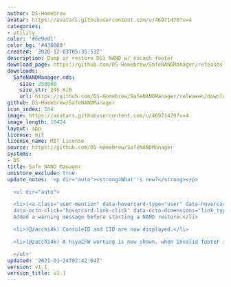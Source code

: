 ```yaml
---
author: DS-Homebrew
avatar: https://avatars.githubusercontent.com/u/46971470?v=4
categories:
- utility
color: '#6e9ed1'
color_bg: '#436080'
created: '2020-12-03T05:35:53Z'
description: Dump or restore DSi NAND w/ nocash footer
download_page: https://github.com/DS-Homebrew/SafeNANDManager/releases
downloads:
  SafeNANDManager.nds:
    size: 250880
    size_str: 245 KiB
    url: https://github.com/DS-Homebrew/SafeNANDManager/releases/download/v1.1/SafeNANDManager.nds
github: DS-Homebrew/SafeNANDManager
icon_index: 164
image: https://avatars.githubusercontent.com/u/46971470?v=4
image_length: 16424
layout: app
license: mit
license_name: MIT License
source: https://github.com/DS-Homebrew/SafeNANDManager
systems:
- DS
title: Safe NAND Manager
unistore_exclude: true
update_notes: '<p dir="auto"><strong>What''s new?</strong></p>

  <ul dir="auto">

  <li>(<a class="user-mention" data-hovercard-type="user" data-hovercard-url="/users/Epicpkmn11/hovercard"
  data-octo-click="hovercard-link-click" data-octo-dimensions="link_type:self" href="https://github.com/Epicpkmn11">@Epicpkmn11</a>)
  Added a warning message before starting a NAND restore.</li>

  <li>(@zacchi4k) ConsoleID and CID are now displayed.</li>

  <li>(@zacchi4k) A hiyaCFW warning is now shown, when invalid footer is detected.</li>

  </ul>'
updated: '2021-01-24T02:42:04Z'
version: v1.1
version_title: v1.1
---
```

